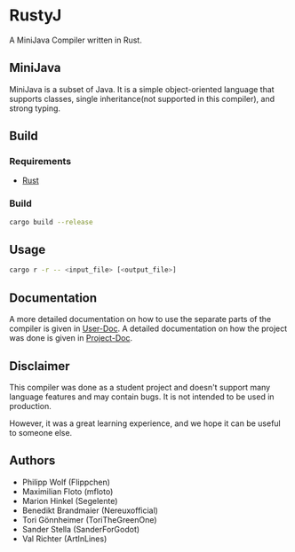 # RustyJ

A MiniJava Compiler written in Rust.

## MiniJava

MiniJava is a subset of Java. It is a simple object-oriented language that supports classes, single inheritance(not
supported in this compiler), and strong typing.

## Build

### Requirements

-   [Rust](https://rustup.rs/)

### Build

```bash
cargo build --release
```

## Usage

```bash
cargo r -r -- <input_file> [<output_file>]
```

## Documentation

A more detailed documentation on how to use the separate parts of the compiler is given in [User-Doc](./docs/User-Doc.md). A detailed documentation on how the project was done is given in [Project-Doc](./docs/Project-Doc.md).

## Disclaimer

This compiler was done as a student project and doesn't support many language features and may contain bugs. It is not intended to be used in production.

However, it was a great learning experience, and we hope it can be useful to someone else.

## Authors

-   Philipp Wolf (Flippchen)
-   Maximilian Floto (mfloto)
-   Marion Hinkel (Segelente)
-   Benedikt Brandmaier (Nereuxofficial)
-   Tori Gönnheimer (ToriTheGreenOne)
-   Sander Stella (SanderForGodot)
-   Val Richter (ArtInLines)
